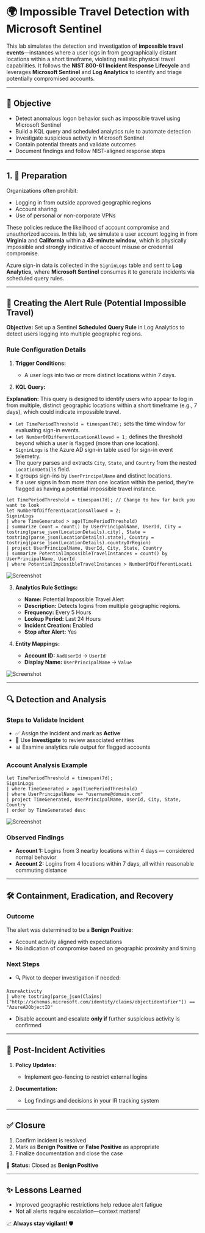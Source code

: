 # 🌍 Impossible Travel Detection with Microsoft Sentinel

This lab simulates the detection and investigation of **impossible travel events**—instances where a user logs in from geographically distant locations within a short timeframe, violating realistic physical travel capabilities. It follows the **NIST 800-61 Incident Response Lifecycle** and leverages **Microsoft Sentinel** and **Log Analytics** to identify and triage potentially compromised accounts.

---

## 🌟 Objective

* Detect anomalous logon behavior such as impossible travel using Microsoft Sentinel
* Build a KQL query and scheduled analytics rule to automate detection
* Investigate suspicious activity in Microsoft Sentinel
* Contain potential threats and validate outcomes
* Document findings and follow NIST-aligned response steps

---

## 1. 🧰 Preparation

Organizations often prohibit:

* Logging in from outside approved geographic regions
* Account sharing
* Use of personal or non-corporate VPNs

These policies reduce the likelihood of account compromise and unauthorized access. In this lab, we simulate a user account logging in from **Virginia** and **California** within a **43-minute window**, which is physically impossible and strongly indicative of account misuse or credential compromise.

Azure sign-in data is collected in the `SigninLogs` table and sent to **Log Analytics**, where **Microsoft Sentinel** consumes it to generate incidents via scheduled query rules.

---

## 🚦 Creating the Alert Rule (Potential Impossible Travel)

**Objective:** Set up a Sentinel **Scheduled Query Rule** in Log Analytics to detect users logging into multiple geographic regions.

### Rule Configuration Details

1. **Trigger Conditions:**

   * A user logs into two or more distinct locations within 7 days.

2. **KQL Query:**

**Explanation:**
This query is designed to identify users who appear to log in from multiple, distinct geographic locations within a short timeframe (e.g., 7 days), which could indicate impossible travel.

* `let TimePeriodThreshold = timespan(7d);` sets the time window for evaluating sign-in events.
* `let NumberOfDifferentLocationAllowed = 1;` defines the threshold beyond which a user is flagged (more than one location).
* `SigninLogs` is the Azure AD sign-in table used for sign-in event telemetry.
* The query parses and extracts `City`, `State`, and `Country` from the nested `LocationDetails` field.
* It groups sign-ins by `UserPrincipalName` and distinct locations.
* If a user signs in from more than one location within the period, they're flagged as having a potential impossible travel instance.

```kql
let TimePeriodThreshold = timespan(7d); // Change to how far back you want to look
let NumberOfDifferentLocationsAllowed = 2;
SigninLogs
| where TimeGenerated > ago(TimePeriodThreshold)
| summarize Count = count() by UserPrincipalName, UserId, City = tostring(parse_json(LocationDetails).city), State = tostring(parse_json(LocationDetails).state), Country = tostring(parse_json(LocationDetails).countryOrRegion)
| project UserPrincipalName, UserId, City, State, Country
| summarize PotentialImpossibleTravelInstances = count() by UserPrincipalName, UserId
| where PotentialImpossibleTravelInstances > NumberOfDifferentLocati

```

![Screenshot](https://github.com/user-attachments/assets/c69cab46-5d5f-4769-a6f7-bc803a16e2dc)

3. **Analytics Rule Settings:**

   * **Name:** Potential Impossible Travel Alert
   * **Description:** Detects logins from multiple geographic regions.
   * **Frequency:** Every 5 Hours
   * **Lookup Period:** Last 24 Hours
   * **Incident Creation:** Enabled
   * **Stop after Alert:** Yes

4. **Entity Mappings:**

   * **Account ID:** `AadUserId` → `UserId`
   * **Display Name:** `UserPrincipalName` → `Value`

![Screenshot](https://github.com/user-attachments/assets/8fa7386b-e0f5-4450-b697-98bdd052a8d8)

---

## 🔍 Detection and Analysis

### Steps to Validate Incident

* ✅ Assign the incident and mark as **Active**
* 🔄 Use **Investigate** to review associated entities
* 📊 Examine analytics rule output for flagged accounts

### Account Analysis Example

```kql
let TimePeriodThreshold = timespan(7d);
SigninLogs
| where TimeGenerated > ago(TimePeriodThreshold)
| where UserPrincipalName == "username@domain.com"
| project TimeGenerated, UserPrincipalName, UserId, City, State, Country
| order by TimeGenerated desc
```

![Screenshot](https://github.com/user-attachments/assets/2739121d-5914-4468-a480-cecee0883432)

### Observed Findings

* **Account 1:** Logins from 3 nearby locations within 4 days — considered normal behavior
* **Account 2:** Logins from 4 locations within 7 days, all within reasonable commuting distance

---

## 🛠️ Containment, Eradication, and Recovery

### Outcome

The alert was determined to be a **Benign Positive**:

* Account activity aligned with expectations
* No indication of compromise based on geographic proximity and timing

### Next Steps

* 🔍 Pivot to deeper investigation if needed:

```kql
AzureActivity
| where tostring(parse_json(Claims)["http://schemas.microsoft.com/identity/claims/objectidentifier"]) == "AzureADObjectID"
```

* Disable account and escalate **only if** further suspicious activity is confirmed

---

## 🔄 Post-Incident Activities

1. **Policy Updates:**

   * Implement geo-fencing to restrict external logins

2. **Documentation:**

   * Log findings and decisions in your IR tracking system

---

## ✅ Closure

1. Confirm incident is resolved
2. Mark as **Benign Positive** or **False Positive** as appropriate
3. Finalize documentation and close the case

📌 **Status:** Closed as **Benign Positive**

---

## ✨ Lessons Learned

* Improved geographic restrictions help reduce alert fatigue
* Not all alerts require escalation—context matters!

📈 **Always stay vigilant!** 🛡️

